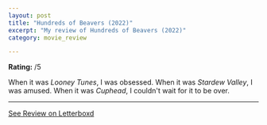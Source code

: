 ```yaml
---
layout: post
title: "Hundreds of Beavers (2022)"
excerpt: "My review of Hundreds of Beavers (2022)"
category: movie_review

---
```


**Rating:** /5

When it was <i>Looney Tunes</i>, I was obsessed. When it was <i>Stardew Valley</i>, I was amused. When it was <i>Cuphead</i>, I couldn't wait for it to be over.

<hr>

[See Review on Letterboxd](https://boxd.it/7quDBZ)
